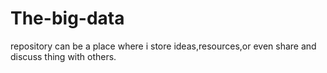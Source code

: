 # The-big-data
repository can be a place where i store ideas,resources,or even share and discuss thing with others.
